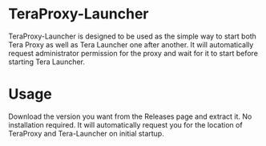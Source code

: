 # TeraProxy-Launcher

TeraProxy-Launcher is designed to be used as the simple way to start both Tera Proxy as well as Tera Launcher one after another.
It will automatically request administrator permission for the proxy and wait for it to start before starting Tera Launcher.

# Usage

Download the version you want from the Releases page and extract it.
No installation required.
It will automatically request you for the location of TeraProxy and Tera-Launcher on initial startup.
